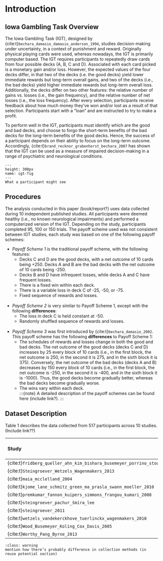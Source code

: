 # Introduction

## Iowa Gambling Task Overview

The Iowa Gambling Task (IGT), designed by {cite:t}`bechara_damasio_damasio_anderson_1994`, studies decision-making under uncertainty, in a context of punishment and reward. Originally physical playing cards were used, whereas nowadays, the IGT is primarily computer based. The IGT requires participants to repeatedly draw cards from four possible decks (A, B, C and D). Associated with each card picked is a monetary gain and/or loss. However, the expected values of the four decks differ, in that two of the decks (i.e. the good decks) yield lower immediate rewards but long-term overall gains, and two of the decks (i.e., the bad decks) yield higher immediate rewards but long-term overall loss. Additionally, the decks differ on two other features: the relative number of gains vs. losses (i.e., the gain frequency), and the relative number of net losses (i.e., the loss frequency). After every selection, participants receive feedback about how much money they’ve won and/or lost as a result of that selection. Participants start with a “loan” and are instructed to try to make a profit. 

To perform well in the IGT, participants must identify which are the good and bad decks, and choose to forgo the short-term benefits of the bad decks for the long-term benefits of the good decks. Hence, the success of a participant depends on their ability to focus on the long-term outcome. Accordingly, {cite:t}`brand_recknor_grabenhorst_bechara_2007` has shown that the IGT can be used as a measure of impaired decision-making in a range of psychiatric and neurological conditions. 

```{figure} ./igt_screenshot.jpg
---
height: 300px
name: igt-fig
---
What a participant might see
```

## Procedures

The analysis conducted in this paper (book/report?) uses data collected during 10 independent published studies. All participants were deemed healthy (i.e., no known neurological impairments) and performed a computerized version of the IGT. Depending on the study, participants completed 95, 100 or 150 trials. The payoff scheme used was not consistent between IGT studies, each study was based on one of the following payoff schemes:

* *Payoff Scheme 1* is the traditional payoff scheme, with the following features:
	* Decks C and D are the good decks, with a net outcome of 10 cards being +250. Decks A and B are the bad decks with the net outcome of 10 cards being -250.
	* Decks B and D have infrequent losses, while decks A and C have frequent losses.
	* There is a fixed win within each deck.
	* There is a variable loss in deck C of -25, -50, or -75.
	* Fixed sequence of rewards and losses.  
&nbsp;
* *Payoff Scheme 2* is very similar to Payoff Scheme 1, except with the following **differences**:
	* The loss in deck C is held constant at -50.
	* Randomly shuffled sequence of rewards and losses.  
&nbsp;
* *Payoff Scheme 3* was first introduced by {cite:t}`bechara_damasio_2002`. This payoff scheme has the following **differences** to Payoff Scheme 1:
	* The schedules of rewards and losses change in both the good and bad decks. The net outcome of the good decks (decks C and D) increases by 25 every block of 10 cards (i.e., in the first block, the net outcome is 250, in the second it is 275, and in the sixth block it is 375). Conversely, the net outcome of the bad decks (decks A and B) decreases by 150 every block of 10 cards (i.e., in the first block, the net outcome is -250, in the second it is -400, and in the sixth block it is -1000). Thus, the good decks become gradually better, whereas the bad decks become gradually worse.
	* The wins vary within each deck.  
:::{note}
A detailed description of the payoff schemes can be found here (include link?).
:::


## Dataset Description


Table 1 describes the data collected from 517 participants across 10 studies. (Include link??)

| Study | Number of Participants | Number of Trials | Payoff |
| :- | :- | :- | :- |
| {cite:t}`fridberg_queller_ahn_kim_bishara_busemeyer_porrino_stout_2010` | 15 | 95 | 1 |
| {cite:t}`Steingroever_Wetzels_Wagenmakers_2013` | 162 | 100 | 2 |
| {cite:t}`maia_mcclelland_2004` | 19 | 100 | 3 |
| {cite:t}`kjome_lane_schmitz_green_ma_prasla_swann_moeller_2010` | 40 | 100 | 1 |
| {cite:t}`premkumar_fannon_kuipers_simmons_frangou_kumari_2008` | 25 | 100 | 3 |
| {cite:t}`steingroever_pachur_šmíra_lee` | 70 | 100 | 2 |
| {cite:t}`steingroever_2011` | 57 | 150 | 2 |
| {cite:t}`wetzels_vandekerckhove_tuerlinckx_wagenmakers_2010` | 41 | 150 | 2 |
| {cite:t}`Wood_Busemeyer_Koling_Cox_Davis_2005` | 153 | 100 | 3 |
| {cite:t}`Worthy_Pang_Byrne_2013` | 35 | 100 | 1 |

```{admonition} Caveat
:class: warning
mention how there’s probably difference in collection methods (in reuse potential section)
```


